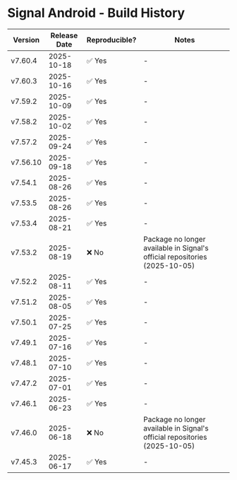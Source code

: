 # Signal Android - Build History

| Version | Release Date | Reproducible? | Notes |
|---------|--------------|---------------|-------|
| v7.60.4 | 2025-10-18   | ✅ Yes        | - |
| v7.60.3 | 2025-10-16   | ✅ Yes        | - |
| v7.59.2 | 2025-10-09   | ✅ Yes        | - |
| v7.58.2 | 2025-10-02   | ✅ Yes        | - |
| v7.57.2 | 2025-09-24   | ✅ Yes        | - |
| v7.56.10| 2025-09-18   | ✅ Yes        | - |
| v7.54.1 | 2025-08-26   | ✅ Yes        | - |
| v7.53.5 | 2025-08-26   | ✅ Yes        | - |
| v7.53.4 | 2025-08-21   | ✅ Yes        | - |
| v7.53.2 | 2025-08-19   | ❌ No         | Package no longer available in Signal's official repositories (2025-10-05) |
| v7.52.2 | 2025-08-11   | ✅ Yes        | - |
| v7.51.2 | 2025-08-05   | ✅ Yes        | - |
| v7.50.1 | 2025-07-25   | ✅ Yes        | - |
| v7.49.1 | 2025-07-16   | ✅ Yes        | - |
| v7.48.1 | 2025-07-10   | ✅ Yes        | - |
| v7.47.2 | 2025-07-01   | ✅ Yes        | - |
| v7.46.1 | 2025-06-23   | ✅ Yes        | - |
| v7.46.0 | 2025-06-18   | ❌ No         | Package no longer available in Signal's official repositories (2025-10-05) |
| v7.45.3 | 2025-06-17   | ✅ Yes        | - |
